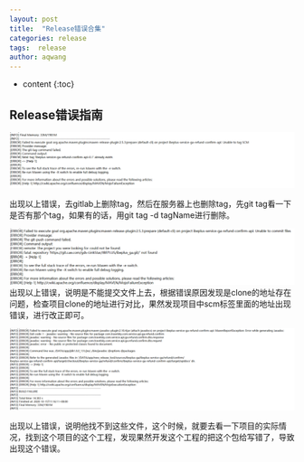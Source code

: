 ```yaml
---
layout: post
title:  "Release错误合集"
categories: release
tags:  release
author: aqwang
---
```


* content
{:toc}
## Release错误指南

![](../msg/13.png)

出现以上错误，去gitlab上删除tag，然后在服务器上也删除tag，先git tag看一下是否有那个tag，如果有的话，用git tag -d tagName进行删除。





![](../msg/14.png)出现以上错误，说明是不能提交文件上去，根据错误原因发现是clone的地址存在问题，检查项目clone的地址进行对比，果然发现项目中scm标签里面的地址出现错误，进行改正即可。









![](../msg/15.png)

出现以上错误，说明他找不到这些文件，这个时候，就要去看一下项目的实际情况，找到这个项目的这个工程，发现果然开发这个工程的把这个包给写错了，导致出现这个错误。